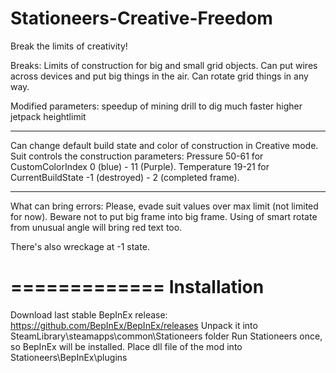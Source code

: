 # Stationeers-Creative-Freedom
Break the limits of creativity!

Breaks:
Limits of construction for big and small grid objects.
Can put wires across devices and put big things in the air.
Can rotate grid things in any way.

Modified parameters:
speedup of mining drill to dig much faster
higher jetpack heightlimit

---
Can change default build state and color of construction in Creative mode.
Suit controls the construction parameters:
Pressure 50-61 for CustomColorIndex 0 (blue) - 11 (Purple).
Temperature 19-21 for CurrentBuildState -1 (destroyed) - 2 (completed frame).

---

What can bring errors: 
Please, evade suit values over max limit (not limited for now). 
Beware not to put big frame into big frame. 
Using of smart rotate from unusual angle will bring red text too.

There's also wreckage at -1 state.

=============
Installation
=============
Download last stable BepInEx release:
https://github.com/BepInEx/BepInEx/releases
Unpack it into SteamLibrary\steamapps\common\Stationeers folder
Run Stationeers once, so BepInEx will be installed.
Place dll file of the mod into Stationeers\BepInEx\plugins
